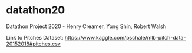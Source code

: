# datathon20
Datathon Project 2020 - Henry Creamer, Yong Shin, Robert Walsh

Link to Pitches Dataset:
https://www.kaggle.com/pschale/mlb-pitch-data-20152018#pitches.csv
